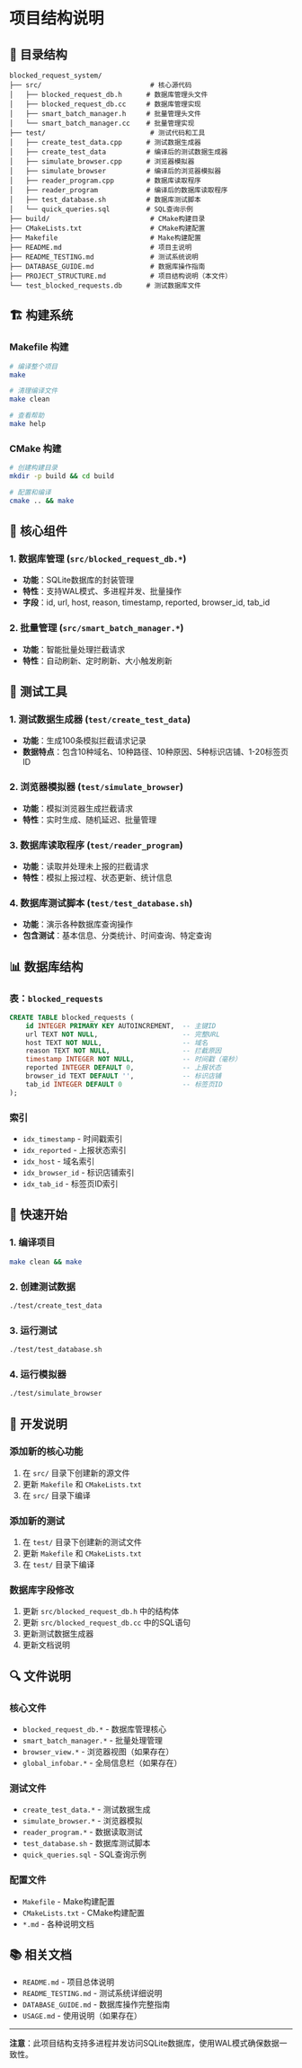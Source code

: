# 项目结构说明

## 📁 目录结构

```
blocked_request_system/
├── src/                           # 核心源代码
│   ├── blocked_request_db.h      # 数据库管理头文件
│   ├── blocked_request_db.cc     # 数据库管理实现
│   ├── smart_batch_manager.h     # 批量管理头文件
│   └── smart_batch_manager.cc    # 批量管理实现
├── test/                          # 测试代码和工具
│   ├── create_test_data.cpp      # 测试数据生成器
│   ├── create_test_data          # 编译后的测试数据生成器
│   ├── simulate_browser.cpp      # 浏览器模拟器
│   ├── simulate_browser          # 编译后的浏览器模拟器
│   ├── reader_program.cpp        # 数据库读取程序
│   ├── reader_program            # 编译后的数据库读取程序
│   ├── test_database.sh          # 数据库测试脚本
│   └── quick_queries.sql         # SQL查询示例
├── build/                         # CMake构建目录
├── CMakeLists.txt                 # CMake构建配置
├── Makefile                       # Make构建配置
├── README.md                      # 项目主说明
├── README_TESTING.md              # 测试系统说明
├── DATABASE_GUIDE.md              # 数据库操作指南
├── PROJECT_STRUCTURE.md           # 项目结构说明（本文件）
└── test_blocked_requests.db      # 测试数据库文件
```

## 🏗️ 构建系统

### Makefile 构建
```bash
# 编译整个项目
make

# 清理编译文件
make clean

# 查看帮助
make help
```

### CMake 构建
```bash
# 创建构建目录
mkdir -p build && cd build

# 配置和编译
cmake .. && make
```

## 🔧 核心组件

### 1. 数据库管理 (`src/blocked_request_db.*`)
- **功能**：SQLite数据库的封装管理
- **特性**：支持WAL模式、多进程并发、批量操作
- **字段**：id, url, host, reason, timestamp, reported, browser_id, tab_id

### 2. 批量管理 (`src/smart_batch_manager.*`)
- **功能**：智能批量处理拦截请求
- **特性**：自动刷新、定时刷新、大小触发刷新

## 🧪 测试工具

### 1. 测试数据生成器 (`test/create_test_data`)
- **功能**：生成100条模拟拦截请求记录
- **数据特点**：包含10种域名、10种路径、10种原因、5种标识店铺、1-20标签页ID

### 2. 浏览器模拟器 (`test/simulate_browser`)
- **功能**：模拟浏览器生成拦截请求
- **特性**：实时生成、随机延迟、批量管理

### 3. 数据库读取程序 (`test/reader_program`)
- **功能**：读取并处理未上报的拦截请求
- **特性**：模拟上报过程、状态更新、统计信息

### 4. 数据库测试脚本 (`test/test_database.sh`)
- **功能**：演示各种数据库查询操作
- **包含测试**：基本信息、分类统计、时间查询、特定查询

## 📊 数据库结构

### 表：`blocked_requests`
```sql
CREATE TABLE blocked_requests (
    id INTEGER PRIMARY KEY AUTOINCREMENT,  -- 主键ID
    url TEXT NOT NULL,                     -- 完整URL
    host TEXT NOT NULL,                    -- 域名
    reason TEXT NOT NULL,                  -- 拦截原因
    timestamp INTEGER NOT NULL,            -- 时间戳（毫秒）
    reported INTEGER DEFAULT 0,            -- 上报状态
    browser_id TEXT DEFAULT '',            -- 标识店铺
    tab_id INTEGER DEFAULT 0               -- 标签页ID
);
```

### 索引
- `idx_timestamp` - 时间戳索引
- `idx_reported` - 上报状态索引
- `idx_host` - 域名索引
- `idx_browser_id` - 标识店铺索引
- `idx_tab_id` - 标签页ID索引

## 🚀 快速开始

### 1. 编译项目
```bash
make clean && make
```

### 2. 创建测试数据
```bash
./test/create_test_data
```

### 3. 运行测试
```bash
./test/test_database.sh
```

### 4. 运行模拟器
```bash
./test/simulate_browser
```

## 📝 开发说明

### 添加新的核心功能
1. 在 `src/` 目录下创建新的源文件
2. 更新 `Makefile` 和 `CMakeLists.txt`
3. 在 `src/` 目录下编译

### 添加新的测试
1. 在 `test/` 目录下创建新的测试文件
2. 更新 `Makefile` 和 `CMakeLists.txt`
3. 在 `test/` 目录下编译

### 数据库字段修改
1. 更新 `src/blocked_request_db.h` 中的结构体
2. 更新 `src/blocked_request_db.cc` 中的SQL语句
3. 更新测试数据生成器
4. 更新文档说明

## 🔍 文件说明

### 核心文件
- `blocked_request_db.*` - 数据库管理核心
- `smart_batch_manager.*` - 批量处理管理
- `browser_view.*` - 浏览器视图（如果存在）
- `global_infobar.*` - 全局信息栏（如果存在）

### 测试文件
- `create_test_data.*` - 测试数据生成
- `simulate_browser.*` - 浏览器模拟
- `reader_program.*` - 数据读取测试
- `test_database.sh` - 数据库测试脚本
- `quick_queries.sql` - SQL查询示例

### 配置文件
- `Makefile` - Make构建配置
- `CMakeLists.txt` - CMake构建配置
- `*.md` - 各种说明文档

## 📚 相关文档

- `README.md` - 项目总体说明
- `README_TESTING.md` - 测试系统详细说明
- `DATABASE_GUIDE.md` - 数据库操作完整指南
- `USAGE.md` - 使用说明（如果存在）

---

**注意**：此项目结构支持多进程并发访问SQLite数据库，使用WAL模式确保数据一致性。
